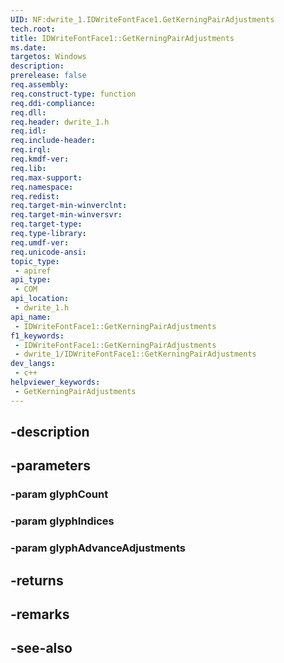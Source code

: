 ```yaml
---
UID: NF:dwrite_1.IDWriteFontFace1.GetKerningPairAdjustments
tech.root: 
title: IDWriteFontFace1::GetKerningPairAdjustments
ms.date: 
targetos: Windows
description: 
prerelease: false
req.assembly: 
req.construct-type: function
req.ddi-compliance: 
req.dll: 
req.header: dwrite_1.h
req.idl: 
req.include-header: 
req.irql: 
req.kmdf-ver: 
req.lib: 
req.max-support: 
req.namespace: 
req.redist: 
req.target-min-winverclnt: 
req.target-min-winversvr: 
req.target-type: 
req.type-library: 
req.umdf-ver: 
req.unicode-ansi: 
topic_type:
 - apiref
api_type:
 - COM
api_location:
 - dwrite_1.h
api_name:
 - IDWriteFontFace1::GetKerningPairAdjustments
f1_keywords:
 - IDWriteFontFace1::GetKerningPairAdjustments
 - dwrite_1/IDWriteFontFace1::GetKerningPairAdjustments
dev_langs:
 - c++
helpviewer_keywords:
 - GetKerningPairAdjustments
---
```


## -description

## -parameters

### -param glyphCount

### -param glyphIndices

### -param glyphAdvanceAdjustments

## -returns

## -remarks

## -see-also

